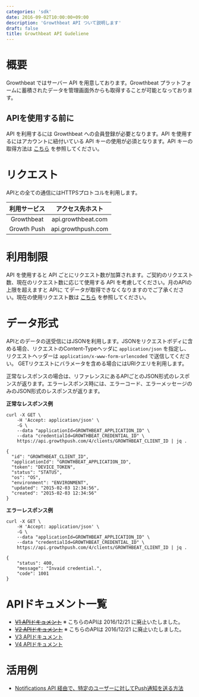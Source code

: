 ```yaml
---
categories: 'sdk'
date: 2016-09-02T10:00:00+09:00
description: 'Growthbeat API ついて説明します'
draft: false
title: Growthbeat API Gudeliene
---
```


# 概要

Growthbeat ではサーバー API を用意しております。Growthbeat プラットフォームに蓄積されたデータを管理画面外からも取得することが可能となっております。

## APIを使用する前に

API を利用するには Growthbeat への会員登録が必要となります。API を使用するにはアカウントに紐付いている API キーの使用が必須となります。API キーの取得方法は [こちら](http://support.growthbeat.com/manual/growthbeat/#クレデンシャルキーの確認) を参照してください。

# リクエスト

APIとの全ての通信にはHTTPSプロトコルを利用します。

|利用サービス|アクセス先ホスト|
|:---:|:---:|
|Growthbeat|api.growthbeat.com|
|Growth Push|api.growthpush.com|


# 利用制限

API を使用すると API ごとにリクエスト数が加算されます。ご契約のリクエスト数、現在のリクエスト数に応じて使用する API を考慮してください。月のAPIの上限を超えますと APIに てデータが取得できなくなりますのでご了承ください。現在の使用リクエスト数は [こちら](https://growthbeat.com/mypage/request) を参照してください。

# データ形式

APIとのデータの送受信にはJSONを利用します。JSONをリクエストボディに含める場合、リクエストのContent-Typeヘッダに `application/json` を指定し、リクエストヘッダーは `application/x-www-form-urlencoded` で送信してください。
GETリクエストにバラメータを含める場合にはURIクエリを利用します。

正常なレスポンスの場合は、リファレンスにあるAPIごとのJSON形式のレスポンスが返ります。エラーレスポンス時には、エラーコード、エラーメッセージのみのJSON形式のレスポンスが返ります。

**正常なレスポンス例**

```
curl -X GET \
    -H 'Accept: application/json' \
    -G \
    --data "applicationId=GROWTHBEAT_APPLICATION_ID" \
    --data "credentialId=GROWTHBEAT_CREDENTIAL_ID" \
    https://api.growthpush.com/4/clients/GROWTHBEAT_CLIENT_ID | jq .
```

```
{
  "id": "GROWTHBEAT_CLIENT_ID",
  "applicationId": "GROWTHBEAT_APPLICATION_ID",
  "token": "DEVICE_TOKEN",
  "status": "STATUS",
  "os": "OS",
  "environment": "ENVIRONMENT",
  "updated": "2015-02-03 12:34:56",
  "created": "2015-02-03 12:34:56"
}
```

**エラーレスポンス例**

```
curl -X GET \
    -H 'Accept: application/json' \
    -G \
    --data "applicationId=GROWTHBEAT_APPLICATION_ID" \
    --data "credentialId=GROWTHBEAT_CREDENTIAL_ID" \
    https://api.growthpush.com/4/clients/GROWTHBEAT_CLIENT_ID | jq .
```

```
{
    "status": 400,
    "message": "Invaid credential.",
    "code": 1001
}
```

# APIドキュメント一覧

* ~~[V1 APIドキュメント](https://growthbeat.github.io/api/growthpush/v1/)~~ ※ こちらのAPIは 2016/12/21 に廃止いたしました。
* ~~[V2 APIドキュメント](https://growthbeat.github.io/api/growthpush/v2/)~~ ※ こちらのAPIは 2016/12/21 に廃止いたしました。
* [V3 APIドキュメント](https://growthbeat.github.io/api/growthpush/v3/)
* [V4 APIドキュメント](https://growthbeat.github.io/api/growthpush/v4/)


# 活用例

* [Notifications API 経由で、特定のユーザーに対してPush通知を送る方法](http://faq.growthbeat.com/article/51-notifications-api-push)

